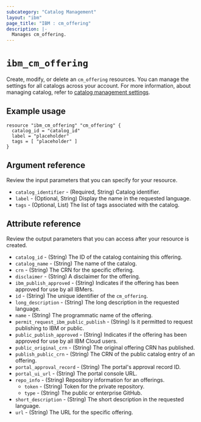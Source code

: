 ```yaml
---
subcategory: "Catalog Management"
layout: "ibm"
page_title: "IBM : cm_offering"
description: |-
  Manages cm_offering.
---
```


# `ibm_cm_offering`

Create, modify, or delete an `cm_offering` resources. You can manage the settings for all catalogs across your account. For more information, about managing catalog, refer to [catalog management settings](https://cloud.ibm.com/docs/account?topic=account-account-getting-started).


## Example usage

```
resource "ibm_cm_offering" "cm_offering" {
  catalog_id = "catalog_id"
  label = "placeholder"
  tags = [ "placeholder" ]
}
```


## Argument reference
Review the input parameters that you can specify for your resource. 

- `catalog_identifier` - (Required, String) Catalog identifier.
- `label` - (Optional, String) Display the name in the requested language.
- `tags` - (Optional, List) The list of tags associated with the catalog.

## Attribute reference
Review the output parameters that you can access after your resource is created. 

- `catalog_id` - (String) The ID of the catalog containing this offering.
- `catalog_name` - (String) The name of the catalog.
- `crn` - (String) The CRN for the specific offering.
- `disclaimer` - (String) A disclaimer for the offering.
- `ibm_publish_approved` - (String) Indicates if the offering has been approved for use by all IBMers.
- `id` - (String) The unique identifier of the `cm_offering`.
- `long_description` - (String) The long description in the requested language.
- `name` - (String) The programmatic name of the offering.
- `permit_request_ibm_public_publish` - (String) Is it permitted to request publishing to IBM or public.
- `public_publish_approved` - (String) Indicates if the offering has been approved for use by all IBM Cloud users.
- `public_original_crn` - (String) The original offering CRN has published.
- `publish_public_crn` - (String) The CRN of the public catalog entry of an offering.
- `portal_approval_record` - (String) The portal's approval record ID.
- `portal_ui_url` - (String) The portal console URL.
- `repo_info` - (String) Repository information for an offerings.
  - `token` - (String) Token for the private repository.
  - `type` - (String) The public or enterprise GitHub.
- `short_description` - (String) The short description in the requested language.
- `url` - (String) The URL for the specific offering.
